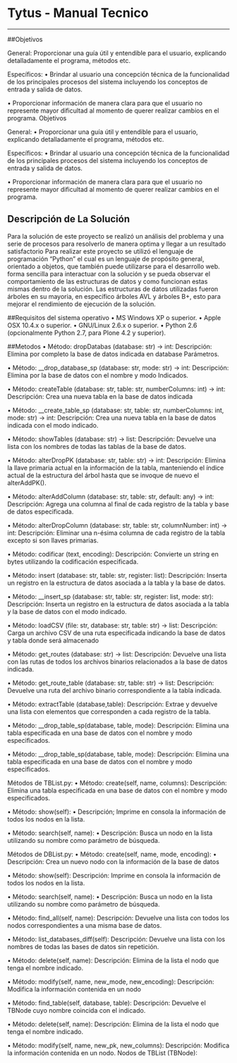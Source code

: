 # Tytus - Manual Tecnico
---
##Objetivos

General:
Proporcionar una guía útil y entendible para el usuario, explicando detalladamente el programa, métodos etc. 			

Específicos:
•	Brindar al usuario una concepción técnica de la funcionalidad de los principales procesos del sistema incluyendo los conceptos de entrada y salida de datos.

•	Proporcionar información de manera clara para que el usuario no represente mayor dificultad al momento de querer realizar cambios en el programa.
Objetivos

General:
• Proporcionar una guía útil y entendible para el usuario, explicando detalladamente el programa, métodos etc. 			

Específicos:
•	Brindar al usuario una concepción técnica de la funcionalidad de los principales procesos del sistema incluyendo los conceptos de entrada y salida de datos.

•	Proporcionar información de manera clara para que el usuario no represente mayor dificultad al momento de querer realizar cambios en el programa.

## Descripción de La Solución
Para la solución de este proyecto se realizó un análisis del problema y una serie de procesos para resolverlo de manera optima y llegar a un resultado satisfactorio
Para realizar este proyecto se utilizó el lenguaje de programación “Python” el cual es un lenguaje de propósito general, orientado a objetos, que también puede utilizarse para el desarrollo web.
forma sencilla para interactuar con la solución y se pueda observar el comportamiento de las 
estructuras de datos y como funcionan estas mismas dentro de la solución. Las estructuras de datos utilizadas fueron árboles en su mayoria, en específico árboles AVL y árboles B+, esto para mejorar el rendimiento de ejecución de la solución.

##Requisitos del sistema operativo
•	MS Windows XP o superior.
•	Apple OSX 10.4.x o superior.
•	GNU/Linux 2.6.x o superior.
•	Python 2.6 (opcionalmente Python 2.7, para Plone 4.2 y superior).

##Metodos
•	Método:  dropDatabas (database: str) -> int:
 Descripción: Elimina por completo la base de datos indicada en database           Parámetros.

•	Método:  __drop_database_sp (database: str, mode: str) -> int:
 Descripción: Elimina por la base de datos con el nombre y modo 
Indicados.


•	Método:  createTable (database: str, table: str, numberColumns: int) -> int:
 Descripción:   Crea una nueva tabla en la base de datos indicada


•	Método:  __create_table_sp (database: str, table: str, numberColumns: int, mode: str) -> int:
 Descripción:   Crea una nueva tabla en la base de datos indicada con el modo indicado.

•	Método:  showTables (database: str) -> list:
Descripción:  Devuelve una lista con los nombres de todas las tablas de la base de datos.

•	Método:  alterDropPK (database: str, table: str) -> int: 
Descripción:  Elimina la llave primaria actual en la información de la tabla, manteniendo el índice actual de la estructura del árbol hasta que se invoque de nuevo el alterAddPK().


•	Método:  alterAddColumn (database: str, table: str, default: any) -> int:
Descripción: Agrega una columna al final de cada registro de la tabla y base de datos especificada.

•	Método:  alterDropColumn (database: str, table: str, columnNumber: int) -> int:
Descripción:   Eliminar una n-ésima columna de cada registro de la tabla excepto si son llaves primarias.

•	Método:  codificar (text, encoding):
Descripción: Convierte un string en bytes utilizando la codificación especificada.

•	Método: insert (database: str, table: str, register: list):
Descripción: Inserta un registro en la estructura de datos asociada a la tabla y la base de datos.

•	Método:  __insert_sp (database: str, table: str, register: list, mode: str):
Descripción: Inserta un registro en la estructura de datos asociada a la tabla y la base de datos con el modo indicado.

•	Método:  loadCSV (file: str, database: str, table: str) -> list:
Descripción: Carga un archivo CSV de una ruta especificada indicando la base de datos y tabla donde será almacenado


•	Método:  get_routes (database: str) -> list:
Descripción: Devuelve una lista con las rutas de todos los archivos binarios relacionados a la base de datos indicada.

•	Método:  get_route_table (database: str, table: str) -> list:
Descripción: Devuelve una ruta del archivo binario correspondiente a la tabla indicada.

•	Método: extractTable (database,table):
Descripción: Extrae y devuelve una lista con elementos que corresponden a cada registro de la tabla.

•	Método: __drop_table_sp(database, table, mode):
Descripción: Elimina una tabla especificada en una base de datos con el nombre y modo especificados.

•	Método: __drop_table_sp(database, table, mode):
Descripción: Elimina una tabla especificada en una base de datos con el nombre y modo especificados.

Métodos de TBList.py:
•	Método: create(self, name, columns):
Descripción: Elimina una tabla especificada en una base de datos con el nombre y modo especificados.

•	Método: show(self):
•	Descripción; Imprime en consola la información de todos los nodos en la lista.


•	Método: search(self, name):
•	Descripción: Busca un nodo en la lista utilizando su nombre como parámetro de búsqueda.


Métodos de DBList.py:
•	Método: create(self, name, mode, encoding):
•	Descripción: Crea un nuevo nodo con la información de la base de datos

•	Método: show(self):
Descripción: Imprime en consola la información de todos los nodos en la lista.

•	Método: search(self, name):
•	Descripción: Busca un nodo en la lista utilizando su nombre como parámetro de búsqueda.

•	Método: find_all(self, name):
Descripción: Devuelve una lista con todos los nodos correspondientes a una misma base de datos.

•	Método: list_databases_diff(self):
Descripción: Devuelve una lista con los nombres de todas las bases de datos sin repetición.

•	Método: delete(self, name):
Descripción: Elimina de la lista el nodo que tenga el nombre indicado.

•	Método: modify(self, name, new_mode, new_encoding):
Descripción: Modifica la información contenida en un nodo

•	Método: find_table(self, database, table):
Descripción: Devuelve el TBNode cuyo nombre coincida con el indicado.





•	Método: delete(self, name):
Descripción: Elimina de la lista el nodo que tenga el nombre indicado.

•	Método: modify(self, name, new_pk, new_columns):
Descripción: Modifica la información contenida en un nodo.
Nodos de TBList (TBNode):

